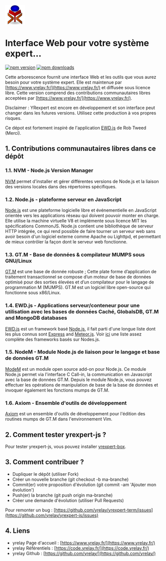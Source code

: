 ![yrexpert_logo.png](./images/yrexpert_logo.png)

# Interface Web pour votre système expert...

[![npm version][npm-image]][npm-url]
[![npm downloads][downloads-image]][downloads-url]

Cette arborescence fournit une interface Web et les outils que vous aurez besoin pour votre système expert. Elle est maintenue par [https://www.yrelay.fr/](https://www.yrelay.fr/) et diffusée sous licence libre. Cette version comprend des contributions communautaires libres acceptées par [https://www.yrelay.fr/](https://www.yrelay.fr/).

Disclaimer : YRexpert est encore en développement et son interface peut changer dans les futures versions. Utilisez cette production à vos propres risques.

Ce dépot est fortement inspiré de l'application [EWD.js](http://www.mgateway.com/) de Rob Tweed (Merci).

## 1. Contributions communautaires libres dans ce dépôt

### 1.1. NVM - Node.js Version Manager

[NVM](https://github.com/creationix/nvm) permet d'installer et gérer différentes versions de Node.js et la liaison des versions locales dans des répertoires spécifiques.

### 1.2. Node.js - plateforme serveur en JavaScript

[Node.js](https://nodejs.org/) est une plateforme logicielle libre et événementielle en JavaScript orientée vers les applications réseau qui doivent pouvoir monter en charge. Elle utilise la machine virtuelle V8 et implémente sous licence MIT les spécifications CommonJS. Node.js contient une bibliothèque de serveur HTTP intégrée, ce qui rend possible de faire tourner un serveur web sans avoir besoin d'un logiciel externe comme Apache ou Lighttpd, et permettant de mieux contrôler la façon dont le serveur web fonctionne.

### 1.3. GT.M - Base de données & compilateur MUMPS sous GNU/Linux

[GT.M](https://nodejs.org/) est une base de donnée robuste ; Cette plate forme d’application de traitement transactionnel se compose d’un moteur de base de données optimisé pour des sorties élevées et d’un compilateur pour le langage de programmation M (MUMPS). GT.M est un logiciel libre open-source qui fonctionne sous x86/Linux.

### 1.4. EWD.js - Applications serveur/conteneur pour une utilisation avec les bases de données Caché, GlobalsDB, GT.M and MongoDB databases

[EWD.js](http://www.mgateway.com/) est un framework basé [Node.js](https://nodejs.org/), il fait parti d'une longue liste dont les plus connus sont [Express](http://expressjs.com/) and [Meteor.js](https://www.meteor.com/).  Voir [ici](http://nodeframework.com/#mvc) une liste assez complète des frameworks basés sur Nodes.js.

### 1.5. NodeM - Module Node.js de liaison pour le langage et base de données GT.M

[ModeM](https://github.com/dlwicksell/nodem) est un module open source add-on pour Node.js. Ce module Node.js permet via l'interface C Call-in, la communication en Javascript avec la base de données GT.M. Depuis le module Node.js, vous pouvez effectuer les opérations de manipulation de base de la base de données et invoquer également les fonctions mumps de GT.M. 

### 1.6. Axiom - Ensemble d'outils de développement

[Axiom](https://github.com/dlwicksell/axiom) est un ensemble d'outils de développement pour l'édition des routines mumps de GT.M dans l'environnement Vim.

## 2. Comment tester yrexpert-js ?

Pour tester yrexpert-js, vous pouvez installer [yrexpert-box](https://github.com/yrelay/yrexpert-box).

## 3. Comment contribuer ?

* Dupliquer le dépôt (utiliser Fork)
* Créer un nouvelle branche (git checkout -b ma-branche)
* Commit(er) votre proposition d'évolution (git commit -am 'Ajouter mon évolution')
* Push(er) la branche (git push origin ma-branche)
* Créer une demande d'évolution (utiliser Pull Requests)

Pour remonter un bug : [https://github.com/yrelay/yrexpert-term/issues](https://github.com/yrelay/yrexpert-js/issues)

## 4. Liens

* yrelay Page d'accueil : [https://www.yrelay.fr/](https://www.yrelay.fr/)
* yrelay Référentiels : [https://code.yrelay.fr/](https://code.yrelay.fr/)
* yrelay Github : [https://github.com/yrelay/](https://github.com/yrelay/)



[npm-image]: https://img.shields.io/npm/v/yrexpert-js.svg
[npm-url]: https://npmjs.org/package/yrexpert-js
[downloads-image]: https://img.shields.io/npm/dm/yrexpert-js.svg
[downloads-url]: https://npmjs.org/package/yrexpert-js



